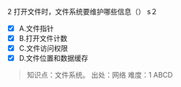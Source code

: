 2
打开文件时，文件系统要维护哪些信息（） s２
- [x] A.文件指针
- [x] B.打开文件计数
- [x] C.文件访问权限
- [x] D.文件位置和数据缓存

> 知识点：文件系统。
> 出处：网络
> 难度：1
> ABCD
